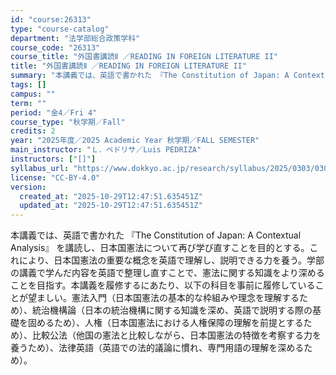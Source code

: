 ```yaml
---
id: "course:26313"
type: "course-catalog"
department: "法学部総合政策学科"
course_code: "26313"
course_title: "外国書講読Ⅱ ／READING IN FOREIGN LITERATURE II"
title: "外国書講読Ⅱ ／READING IN FOREIGN LITERATURE II"
summary: "本講義では、英語で書かれた 『The Constitution of Japan: A Contextual Analysis』 を講読し、日本国憲法について再び学び直すことを目的とする。これにより、日本国憲法の重要な概念を英語で理解し、説…"
tags: []
campus: ""
term: ""
period: "金4／Fri 4"
course_type: "秋学期／Fall"
credits: 2
year: "2025年度／2025 Academic Year 秋学期／FALL SEMESTER"
main_instructor: "Ｌ．ペドリサ／Luis PEDRIZA"
instructors: ["[]"]
syllabus_url: "https://www.dokkyo.ac.jp/research/syllabus/2025/0303/0303_26313_ja_JP.html"
license: "CC-BY-4.0"
version:
  created_at: "2025-10-29T12:47:51.635451Z"
  updated_at: "2025-10-29T12:47:51.635451Z"
---
```

本講義では、英語で書かれた 『The Constitution of Japan: A Contextual Analysis』 を講読し、日本国憲法について再び学び直すことを目的とする。これにより、日本国憲法の重要な概念を英語で理解し、説明できる力を養う。学部の講義で学んだ内容を英語で整理し直すことで、憲法に関する知識をより深めることを目指す。本講義を履修するにあたり、以下の科目を事前に履修していることが望ましい。憲法入門（日本国憲法の基本的な枠組みや理念を理解するため）、統治機構論（日本の統治機構に関する知識を深め、英語で説明する際の基礎を固めるため）、人権（日本国憲法における人権保障の理解を前提とするため）、比較公法（他国の憲法と比較しながら、日本国憲法の特徴を考察する力を養うため）、法律英語（英語での法的議論に慣れ、専門用語の理解を深めるため）。
